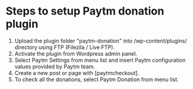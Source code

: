 # Steps to setup Paytm donation plugin

1. Upload the plugin folder "paytm-donation" into /wp-content/plugins/ directory using FTP (Filezila / Live FTP).
2. Activate the plugin from Wordpress admin panel.
3. Select Paytm Settings from menu list and insert Paytm configuration values provided by Paytm team.
4. Create a new post or page with [paytmcheckout].
5. To check all the donations, select Paytm Donation from menu list.
